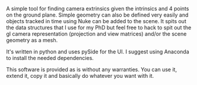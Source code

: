 A simple tool for finding camera extrinsics given the intrinsics and 4 points on the ground plane. Simple geometry can also be defined very easily and objects tracked in time using Nuke can be added to the scene. It spits out the data structures that I use for my PhD but feel free to hack to spit out the gl camera representation (projection and view matrices) and/or the scene geometry as a mesh.

It's written in python and uses pySide for the UI. I suggest using Anaconda to install the needed dependencies.

This software is provided as is without any warranties. You can use it, extend it, copy it and basically do whatever you want with it.
